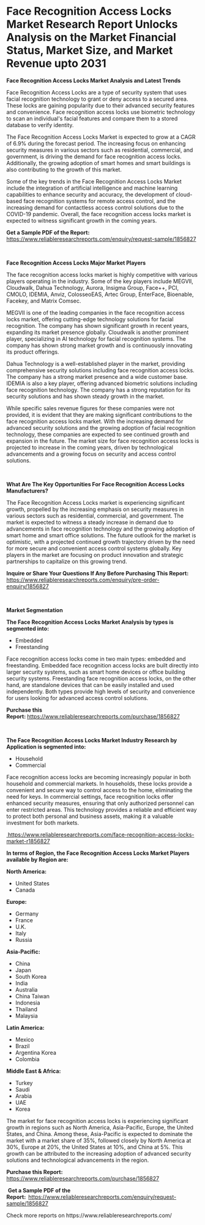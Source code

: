 <p><h1>Face Recognition Access Locks Market Research Report Unlocks Analysis on the Market Financial Status, Market Size, and Market Revenue upto 2031</h1></p><p><strong>Face Recognition Access Locks Market Analysis and Latest Trends</strong></p>
<p><p>Face Recognition Access Locks are a type of security system that uses facial recognition technology to grant or deny access to a secured area. These locks are gaining popularity due to their advanced security features and convenience. Face recognition access locks use biometric technology to scan an individual's facial features and compare them to a stored database to verify identity.</p><p>The Face Recognition Access Locks Market is expected to grow at a CAGR of 6.9% during the forecast period. The increasing focus on enhancing security measures in various sectors such as residential, commercial, and government, is driving the demand for face recognition access locks. Additionally, the growing adoption of smart homes and smart buildings is also contributing to the growth of this market.</p><p>Some of the key trends in the Face Recognition Access Locks Market include the integration of artificial intelligence and machine learning capabilities to enhance security and accuracy, the development of cloud-based face recognition systems for remote access control, and the increasing demand for contactless access control solutions due to the COVID-19 pandemic. Overall, the face recognition access locks market is expected to witness significant growth in the coming years.</p></p>
<p><strong>Get a Sample PDF of the Report:&nbsp;</strong> <a href="https://www.reliableresearchreports.com/enquiry/request-sample/1856827">https://www.reliableresearchreports.com/enquiry/request-sample/1856827</a></p>
<p>&nbsp;</p>
<p><strong>Face Recognition Access Locks Major Market Players</strong></p>
<p><p>The face recognition access locks market is highly competitive with various players operating in the industry. Some of the key players include MEGVII, Cloudwalk, Dahua Technology, Aurora, Insigma Group, Face++, PCI, CMOLO, IDEMIA, Anviz, ColosseoEAS, Artec Group, EnterFace, Bioenable, Facekey, and Matrix Comsec.</p><p>MEGVII is one of the leading companies in the face recognition access locks market, offering cutting-edge technology solutions for facial recognition. The company has shown significant growth in recent years, expanding its market presence globally. Cloudwalk is another prominent player, specializing in AI technology for facial recognition systems. The company has shown strong market growth and is continuously innovating its product offerings.</p><p>Dahua Technology is a well-established player in the market, providing comprehensive security solutions including face recognition access locks. The company has a strong market presence and a wide customer base. IDEMIA is also a key player, offering advanced biometric solutions including face recognition technology. The company has a strong reputation for its security solutions and has shown steady growth in the market.</p><p>While specific sales revenue figures for these companies were not provided, it is evident that they are making significant contributions to the face recognition access locks market. With the increasing demand for advanced security solutions and the growing adoption of facial recognition technology, these companies are expected to see continued growth and expansion in the future. The market size for face recognition access locks is projected to increase in the coming years, driven by technological advancements and a growing focus on security and access control solutions.</p></p>
<p>&nbsp;</p>
<p><strong>What Are The Key Opportunities For Face Recognition Access Locks Manufacturers?</strong></p>
<p><p>The Face Recognition Access Locks market is experiencing significant growth, propelled by the increasing emphasis on security measures in various sectors such as residential, commercial, and government. The market is expected to witness a steady increase in demand due to advancements in face recognition technology and the growing adoption of smart home and smart office solutions. The future outlook for the market is optimistic, with a projected continued growth trajectory driven by the need for more secure and convenient access control systems globally. Key players in the market are focusing on product innovation and strategic partnerships to capitalize on this growing trend.</p></p>
<p><strong>Inquire or Share Your Questions If Any Before Purchasing This Report:</strong> <a href="https://www.reliableresearchreports.com/enquiry/pre-order-enquiry/1856827">https://www.reliableresearchreports.com/enquiry/pre-order-enquiry/1856827</a></p>
<p>&nbsp;</p>
<p><strong>Market Segmentation</strong></p>
<p><strong>The Face Recognition Access Locks Market Analysis by types is segmented into:</strong></p>
<p><ul><li>Embedded</li><li>Freestanding</li></ul></p>
<p><p>Face recognition access locks come in two main types: embedded and freestanding. Embedded face recognition access locks are built directly into larger security systems, such as smart home devices or office building security systems. Freestanding face recognition access locks, on the other hand, are standalone devices that can be easily installed and used independently. Both types provide high levels of security and convenience for users looking for advanced access control solutions.</p></p>
<p><strong>Purchase this Report:&nbsp;</strong><a href="https://www.reliableresearchreports.com/purchase/1856827">https://www.reliableresearchreports.com/purchase/1856827</a></p>
<p>&nbsp;</p>
<p><strong>The Face Recognition Access Locks Market Industry Research by Application is segmented into:</strong></p>
<p><ul><li>Household</li><li>Commercial</li></ul></p>
<p><p>Face recognition access locks are becoming increasingly popular in both household and commercial markets. In households, these locks provide a convenient and secure way to control access to the home, eliminating the need for keys. In commercial settings, face recognition locks offer enhanced security measures, ensuring that only authorized personnel can enter restricted areas. This technology provides a reliable and efficient way to protect both personal and business assets, making it a valuable investment for both markets.</p></p>
<p><a href="https://www.reliableresearchreports.com/face-recognition-access-locks-market-r1856827">&nbsp;https://www.reliableresearchreports.com/face-recognition-access-locks-market-r1856827</a></p>
<p><strong>In terms of Region, the Face Recognition Access Locks Market Players available by Region are:</strong></p>
<p>
    <p> <strong> North America: </strong>
        <ul>
            <li>United States</li>
            <li>Canada</li>
        </ul>
        </p> 
    <p> <strong> Europe: </strong>
        <ul>
            <li>Germany</li>
            <li>France</li>
            <li>U.K.</li>
            <li>Italy</li>
            <li>Russia</li>
        </ul>
        </p> 
    <p> <strong> Asia-Pacific: </strong>
        <ul>
            <li>China</li>
            <li>Japan</li>
            <li>South Korea</li>
            <li>India</li>
            <li>Australia</li>
            <li>China Taiwan</li>
            <li>Indonesia</li>
            <li>Thailand</li>
            <li>Malaysia</li>
        </ul>
        </p> 
    <p> <strong> Latin America: </strong>
        <ul>
            <li>Mexico</li>
            <li>Brazil</li>
            <li>Argentina Korea</li>
            <li>Colombia</li>
        </ul>
        </p> 
    <p> <strong> Middle East & Africa: </strong>
        <ul>
            <li>Turkey</li>
            <li>Saudi</li>
            <li>Arabia</li>
            <li>UAE</li>
            <li>Korea</li>
        </ul>
    </p>
    </p>
<p><p>The market for face recognition access locks is experiencing significant growth in regions such as North America, Asia-Pacific, Europe, the United States, and China. Among these, Asia-Pacific is expected to dominate the market with a market share of 35%, followed closely by North America at 30%, Europe at 20%, the United States at 10%, and China at 5%. This growth can be attributed to the increasing adoption of advanced security solutions and technological advancements in the region.</p></p>
<p><strong>Purchase this Report: </strong><a href="https://www.reliableresearchreports.com/purchase/1856827">https://www.reliableresearchreports.com/purchase/1856827</a></p>
<p>&nbsp;<strong>Get a Sample PDF of the Report:&nbsp;&nbsp;</strong><a href="https://www.reliableresearchreports.com/enquiry/request-sample/1856827">https://www.reliableresearchreports.com/enquiry/request-sample/1856827</a></p>
<p><strong></strong></p>
<p>Check more reports on https://www.reliableresearchreports.com/</p>